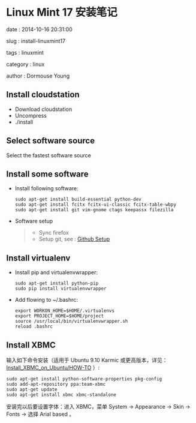 Linux Mint 17 安装笔记
======================

date
:   2014-10-16 20:31:00

slug
:   install-linuxmint17

tags
:   linuxmint

category
:   linux

author
:   Dormouse Young

Install cloudstation
--------------------

-   Download cloudstation
-   Uncompress
-   ./install

Select software source
----------------------

Select the fastest software source

Install some software
---------------------

-   Install following software:

        sudo apt-get install build-essential python-dev
        sudo apt-get install fcitx fcitx-ui-classic fcitx-table-wbpy
        sudo apt-get install git vim-gnome ctags keepassx filezilla

-   Software setup

    > -   Sync firefox
    > -   Setup git, see : [Github Setup]({filename}github-setup.rst)

Install virtualenv
------------------

-   Install pip and virtualenvwrapper:

        sudo apt-get install python-pip
        sudo pip install virtualenvwrapper

-   Add flowing to \~/.bashrc:

        export WORKON_HOME=$HOME/.virtualenvs
        export PROJECT_HOME=$HOME/project
        source /usr/local/bin/virtualenvwrapper.sh
        reload .bashrc

Install XBMC
------------

输入如下命令安装（适用于 Ubuntu 9.10 Karmic 或更高版本，详见：
[Install\_XBMC\_on\_Ubuntu/HOW-TO](http://wiki.xbmc.org/index.php?title=HOW-TO:Install_XBMC_on_Ubuntu/HOW-TO_1)
）:

    sudo apt-get install python-software-properties pkg-config
    sudo add-apt-repository ppa:team-xbmc
    sudo apt-get update
    sudo apt-get install xbmc xbmc-standalone

安装完以后要设置字体：进入 XBMC，菜单 System -\> Appearance -\> Skin -\>
Fonts -\> 选择 Arial based 。
